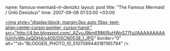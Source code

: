 name: famous-mermaid-nl-denizkz
layout: post
title: "The Famous Mermaid / Ünlü Denizkızı"
time: 2007-09-08 01:53:00 +03:00

<a href="http://4.bp.blogspot.com/_AZvuJ9kmERM/RuHWoS77fuI/AAAAAAAAAIU/n1vWbJqQDH4/s1600-h/DSCN0538_1.JPG"><img style="display:block; margin:0px auto 10px; text-align:center;cursor:pointer; cursor:hand;" src="http://4.bp.blogspot.com/_AZvuJ9kmERM/RuHWoS77fuI/AAAAAAAAAIU/n1vWbJqQDH4/s400/DSCN0538_1.JPG" border="0" alt=""id="BLOGGER_PHOTO_ID_5107599440181165794" /></a>
